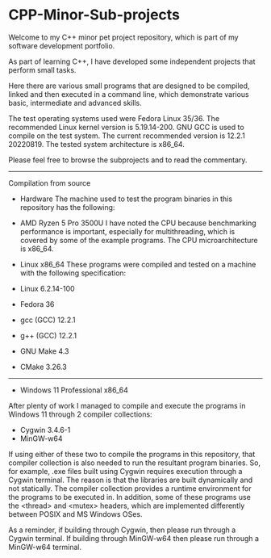 # CPP-Minor-Sub-projects
Welcome to my C++ minor pet project repository, which is part of my software development portfolio.

As part of learning C++, I have developed some independent projects that perform small tasks.

Here there are various small programs that are designed to be compiled, linked and then executed in a command line, which demonstrate various basic, intermediate and advanced skills.

The test operating systems used were Fedora Linux 35/36.
The recommended Linux kernel version is 5.19.14-200.
GNU GCC is used to compile on the test system.
The current recommended version is 12.2.1 20220819.
The tested system architecture is x86_64.

Please feel free to browse the subprojects and to read the commentary.

-------------------

Compilation from source

- Hardware
The machine used to test the program binaries in this repository has the following:
- AMD Ryzen 5 Pro 3500U
I have noted the CPU because benchmarking performance is important, especially for multithreading, which is covered by some of the example programs.
The CPU microarchitecture is x86_64.

- Linux x86_64
These programs were compiled and tested on a machine with the following specification:
- Linux 6.2.14-100
- Fedora 36
- gcc (GCC) 12.2.1
- g++ (GCC) 12.2.1
- GNU Make 4.3
- CMake 3.26.3

-----------------

- Windows 11 Professional x86_64

After plenty of work I managed to compile and execute the programs in Windows 11 through 2 compiler collections:
- Cygwin 3.4.6-1
- MinGW-w64 

If using either of these two to compile the programs in this repository, that compiler collection is also needed to run the resultant program binaries.
So, for example, .exe files built using Cygwin requires execution through a Cygwin terminal.
The reason is that the libraries are built dynamically and not statically.
The compiler collection provides a runtime environment for the programs to be executed in.
In addition, some of these programs use the \<thread\> and \<mutex\> headers, which are implemented differently between POSIX and MS Windows OSes.


As a reminder, if building through Cygwin, then please run through a Cygwin terminal.
If building through MinGW-w64 then please run through a MinGW-w64 terminal.

